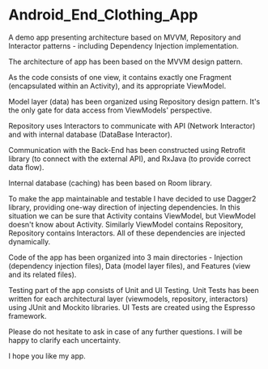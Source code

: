 # Android_End_Clothing_App

A demo app presenting architecture based on MVVM, Repository and Interactor patterns - including Dependency Injection implementation.

The architecture of app has been based on the MVVM design pattern.

As the code consists of one view, it contains exactly one Fragment (encapsulated within an Activity), and its appropriate ViewModel.

Model layer (data) has been organized using Repository design pattern. It's the only gate for data access from ViewModels' perspective.

Repository uses Interactors to communicate with API (Network Interactor) and with internal database (DataBase Interactor).

Communication with the Back-End has been constructed using Retrofit library (to connect with the external API), and RxJava (to provide correct data flow).

Internal database (caching) has been based on Room library.

To make the app maintainable and testable I have decided to use Dagger2 library, providing one-way direction of injecting dependencies. In this situation we can be sure that Activity contains ViewModel, but ViewModel doesn't know about Activity. Similarly ViewModel contains Repository, Repository contains Interactors. All of these dependencies are injected dynamically.

Code of the app has been organized into 3 main directories - Injection (dependency injection files), Data (model layer files), and Features (view and its related files).

Testing part of the app consists of Unit and UI Testing. Unit Tests has been written for each architectural layer (viewmodels, repository, interactors) using JUnit and Mockito libraries. UI Tests are created using the Espresso framework.

Please do not hesitate to ask in case of any further questions. I will be happy to clarify each uncertainty.

I hope you like my app.
